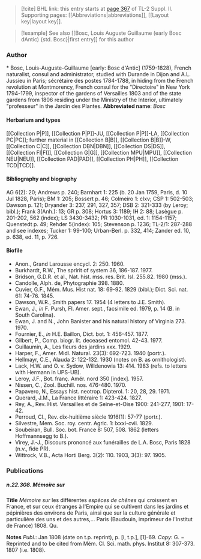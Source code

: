 > [!cite] BHL link: this entry starts at [page 367](https://www.biodiversitylibrary.org/page/33265564) of TL-2 Suppl. II.
> Supporting pages: [[Abbreviations|abbreviations]], [[Layout key|layout key]].

> [!example] See also [[Bosc, Louis Auguste Guillaume (early Bosc dAntic) {std. Bosc}|first entry]] for this author

### Author

\* Bosc, Louis-Auguste-Guillaume \[early: Bosc d'Antic\] (1759-1828), French naturalist, consul and administrator, studied with Durande in Dijon and A.L. Jussieu in Paris; sécrétaire des postes 1784-1788, in hiding from the French revolution at Montmorency, French consul for the "Directoire" in New York 1794-1799, inspector of the gardens of Versailles 1803 and of the state gardens from 1806 residing under the Ministry of the Interior, ultimately "professeur" in the Jardin des Plantes. 
**Abbreviated name**: *Bosc*

#### Herbarium and types

[[Collection P|P]], [[Collection P|P]]-JU, [[Collection P|P]]-LA, [[Collection PC|PC]]; further material in [[Collection B|B]], [[Collection B|B]]-W, [[Collection C|C]], [[Collection DBN|DBN]], [[Collection DS|DS]], [[Collection FI|FI]], [[Collection G|G]], [[Collection MPU|MPU]], [[Collection NEU|NEU]], [[Collection PAD|PAD]], [[Collection PH|PH]], [[Collection TCD|TCD]].

#### Bibliography and biography

AG 6(2): 20; Andrews p. 240; Barnhart 1: 225 (b. 20 Jan 1759, Paris, d. 10 Jul 1828, Paris); BM 1: 205; Bossert p. 46; Colmeiro 1: clxv; CSP 1: 502-503; Dawson p. 121; Dryander 3: 237, 291, 327, 357; DSB 2: 321-333 (by Leroy; bibl.); Frank 3(Anh.): 13; GR p. 308; Hortus 3: 1189; IH 2: 88; Lasègue p. 201-202, 562 (index); LS 3430-3432; PR 1030-1031, ed. 1: 1154-1157; Quenstedt p. 49; Rehder 5(index): 105; Stevenson p. 1236; TL-2/1: 287-288 and see indexes; Tucker 1: 99-100; Urban-Berl. p. 332, 414; Zander ed. 10, p. 638, ed. 11, p. 726.

#### Biofile

- Anon., Grand Larousse encycl. 2: 250. 1960.
- Burkhardt, R.W., The spririt of system 36, 186-187. 1977.
- Bridson, G.D.R. et al., Nat. hist. mss. res. Brit. Isl. 255.82. 1980 (mss.).
- Candolle, Alph. de, Phytographie 398. 1880.
- Cuvier, G.F., Mém. Mus. Hist nat. 18: 69-92. 1829 (bibl.); Dict. Sci. nat. 61: 74-76. 1845.
- Dawson, W.R., Smith papers 17. 1954 (4 letters to J.E. Smith).
- Ewan, J., *in* F. Pursh, Fl. Amer. sept., facsimile ed. 1979, p. 14 (B. in South Carolina).
- Ewan, J. and N., John Banister and his natural history of Virginia 273. 1970.
- Fournier, E., *in* H.E. Baillon, Dict. bot. 1: 456-457. 1877.
- Gilbert, P., Comp. biogr. lit. deceased entomol. 42-43. 1977.
- Guillaumin, A., Les fleurs des jardins xxx. 1929.
- Harper, F., Amer. Midl. Natural. 23(3): 692-723. 1940 (portr.).
- Hellmayr, C.E., Alauda 2: 122-132. 1930 (notes on B. as ornithologist).
- Lack, H.W. and O. v. Sydow, Willdenowia 13: 414. 1983 (refs. to letters with Hermann in UPS-UB).
- Leroy, J.F., Bot. franç. Amér. nord 350 \[index\]. 1957.
- Nissen, C., Zool. Buchill. nos. 476-480. 1970.
- Papavero, N., Essays hist. neotrop. Dipterol. 1: 20, 28, 29. 1971.
- Querard, J.M., La France littéraire 1: 423-424. 1827.
- Rey, A., Rev. Hist. Versailles et de Seine-et-Oise 1900: 241-277, 1901: 17-42.
- Perroud, Cl., Rev. dix-huitième siècle 1916(1): 57-77 (portr.).
- Silvestre, Mem. Soc. roy. centr. Agric. 1: lxxxi-cvii. 1829.
- Soubeiran, Bull. Soc. bot. France 8: 507, 508. 1862 (letters Hoffmannsegg to B.).
- Virey, J.-J., Discours prononcé aux funérailles de L.A. Bosc, Paris 1828 (n.v., fide PR).
- Wittrock, V.B., Acta Horti Berg. 3(2): 110. 1903, 3(3): 97. 1905.

### Publications

##### n.22.308. Mémoire sur

**Title**
*Mémoire sur* les différentes *espèces de chênes* qui croissent en France, et sur ceux étranges à l'Empire qui se cultivent dans les jardins et pépinières des environs de Paris, ainsi que sur la culture générale et particulière des uns et des autres,... Paris (Baudouin, imprimeur de l'Institut de France) 1808. Qu.

**Notes**
*Publ*.: Jan 1808 (date on t.p. reprint), p. \[i, t.p.\], \[1\]-69. *Copy*: G. − Reprinted and to be cited from Mém. Cl. Sci. math. phys. Institut 8: 307-373. 1807 (i.e. 1808).

